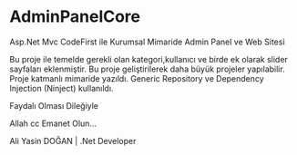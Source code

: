 # AdminPanelCore
Asp.Net Mvc CodeFirst ile Kurumsal Mimaride Admin Panel ve Web Sitesi

Bu proje ile temelde gerekli olan kategori,kullanıcı ve birde ek olarak slider sayfaları eklenmiştir. Bu proje geliştirilerek daha büyük projeler 
yapılabilir. Proje katmanlı mimaride yazıldı. Generic Repository ve Dependency Injection (Ninject) kullanıldı. 

Faydalı Olması Dileğiyle


Allah cc Emanet Olun...


Ali Yasin DOĞAN | .Net Developer
